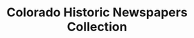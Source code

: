 ---
layout: repo
title: "Colorado Historic Newspapers Collection"
id: 12305
permalink: repos/12305/
---